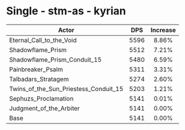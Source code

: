 # Single - stm-as - kyrian
| Actor | DPS | Increase |
|---|:---:|:---:|
|Eternal_Call_to_the_Void|5596|8.86%|
|Shadowflame_Prism|5512|7.21%|
|Shadowflame_Prism_Conduit_15|5480|6.59%|
|Painbreaker_Psalm|5311|3.31%|
|Talbadars_Stratagem|5274|2.60%|
|Twins_of_the_Sun_Priestess_Conduit_15|5203|1.21%|
|Sephuzs_Proclamation|5141|0.01%|
|Judgment_of_the_Arbiter|5141|0.00%|
|Base|5141|0.00%|
